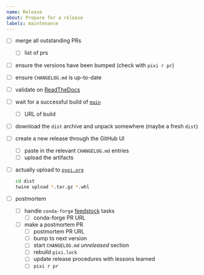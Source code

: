 ```yaml
---
name: Release
about: Prepare for a release
labels: maintenance
---
```


- [ ] merge all outstanding PRs
  - [ ] list of prs
- [ ] ensure the versions have been bumped (check with `pixi r pr`)
- [ ] ensure `CHANGELOG.md` is up-to-date
- [ ] validate on [ReadTheDocs][rtd]
- [ ] wait for a successful build of [`main`][main]
  - [ ] URL of build
- [ ] download the `dist` archive and unpack somewhere (maybe a fresh `dist`)
- [ ] create a new release through the GitHub UI
  - [ ] paste in the relevant `CHANGELOG.md` entries
  - [ ] upload the artifacts
- [ ] actually upload to [`pypi.org`][pypi]

  ```bash
  cd dist
  twine upload *.tar.gz *.whl
  ```

- [ ] postmortem
  - [ ] handle `conda-forge` [feedstock] tasks
    - [ ] conda-forge PR URL
  - [ ] make a postmortem PR
    - [ ] postmortem PR URL
    - [ ] bump to next version
    - [ ] start `CHANGELOG.md` _unreleased_ section
    - [ ] rebuild `pixi.lock`
    - [ ] update release procedures with lessons learned
    - [ ] `pixi r pr`

[feedstock]:
  https://github.com/conda-forge/jupyterlite-pyodide-lock-feedstock/issues/new?template=2-bot-commands.yml&title=@conda-forge-admin+please+update+version
[main]:
  https://github.com/deathbeds/jupyterlite-pyodide-lock/actions?query=branch%3Amain+event%3Apush
[pypi]: https://pypi.org/project/jupyterlite-pyodide-lock/#history
[rtd]: https://jupyterlite-pyodide-lock.rtfd.org/en/latest
